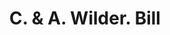 ---
doi: 10.7916/D8SX7R6X
date_other: '1861'
date_other_textual: '1861'
form: printed ephemera
genre:
- Invoices
name:
- C. & A. Wilder
object_in_context_url: https://biggert.cul.columbia.edu/items/view/ave_biggert_00503
subject_hierarchical_geographic:
- South Hingham, Massachusetts, United States
subject_name:
- C. & A. Wilder
title: C. & A. Wilder. Bill
sort_title: C. & A. Wilder. Bill
call_number: ave_biggert_00503
coordinates:
- 42.211111111111116,-70.885
pid: ave_biggert_00503
identifiers: ave_biggert_00503
thumbnail: https://derivativo-3.library.columbia.edu/iiif/2/ldpd:343651/full/!256,256/0/native.jpg
permalink: "/biggert/ave_biggert_00503/"
layout: iiif-image-page
---